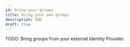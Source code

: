 ```yaml
---
id: bring-your-groups
title: Bring your own groups
description: TBD
draft: true
---
```


TODO: Bring groups from your external Identity Provider.
